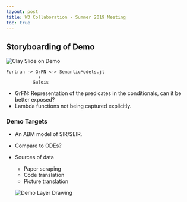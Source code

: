 ```yaml
---
layout: post
title: W3 Collaboration - Summer 2019 Meeting
toc: true
---
```


## Storyboarding of Demo

![Clay Slide on Demo](/W3Collaboration/clay-arizona-slide-06-18.jpg)

```
Fortran -> GrFN <-> SemanticModels.jl
            ↓
          Galois
```

* GrFN: Representation of the predicates in the conditionals, can it be better exposed?
* Lambda functions not being captured explicitly.

### Demo Targets

* An ABM model of SIR/SEIR.
* Compare to ODEs?
* Sources of data
  * Paper scraping
  * Code translation
  * Picture translation

  ![Demo Layer Drawing](/W3Collaboration/Demo-Layer-Drawing.jpg)
